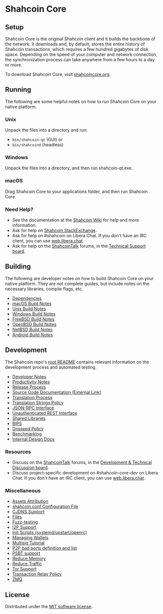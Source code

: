 Shahcoin Core
=============

Setup
---------------------
Shahcoin Core is the original Shahcoin client and it builds the backbone of the network. It downloads and, by default, stores the entire history of Shahcoin transactions, which requires a few hundred gigabytes of disk space. Depending on the speed of your computer and network connection, the synchronization process can take anywhere from a few hours to a day or more.

To download Shahcoin Core, visit [shahcoincore.org](https://shahcoincore.org/en/download/).

Running
---------------------
The following are some helpful notes on how to run Shahcoin Core on your native platform.

### Unix

Unpack the files into a directory and run:

- `bin/shahcoin-qt` (GUI) or
- `bin/shahcoind` (headless)

### Windows

Unpack the files into a directory, and then run shahcoin-qt.exe.

### macOS

Drag Shahcoin Core to your applications folder, and then run Shahcoin Core.

### Need Help?

* See the documentation at the [Shahcoin Wiki](https://en.shahcoin.it/wiki/Main_Page)
for help and more information.
* Ask for help on [Shahcoin StackExchange](https://shahcoin.stackexchange.com).
* Ask for help on #shahcoin on Libera Chat. If you don't have an IRC client, you can use [web.libera.chat](https://web.libera.chat/#shahcoin).
* Ask for help on the [ShahcoinTalk](https://shahcointalk.org/) forums, in the [Technical Support board](https://shahcointalk.org/index.php?board=4.0).

Building
---------------------
The following are developer notes on how to build Shahcoin Core on your native platform. They are not complete guides, but include notes on the necessary libraries, compile flags, etc.

- [Dependencies](dependencies.md)
- [macOS Build Notes](build-osx.md)
- [Unix Build Notes](build-unix.md)
- [Windows Build Notes](build-windows.md)
- [FreeBSD Build Notes](build-freebsd.md)
- [OpenBSD Build Notes](build-openbsd.md)
- [NetBSD Build Notes](build-netbsd.md)
- [Android Build Notes](build-android.md)

Development
---------------------
The Shahcoin repo's [root README](/README.md) contains relevant information on the development process and automated testing.

- [Developer Notes](developer-notes.md)
- [Productivity Notes](productivity.md)
- [Release Process](release-process.md)
- [Source Code Documentation (External Link)](https://doxygen.shahcoincore.org/)
- [Translation Process](translation_process.md)
- [Translation Strings Policy](translation_strings_policy.md)
- [JSON-RPC Interface](JSON-RPC-interface.md)
- [Unauthenticated REST Interface](REST-interface.md)
- [Shared Libraries](shared-libraries.md)
- [BIPS](bips.md)
- [Dnsseed Policy](dnsseed-policy.md)
- [Benchmarking](benchmarking.md)
- [Internal Design Docs](design/)

### Resources
* Discuss on the [ShahcoinTalk](https://shahcointalk.org/) forums, in the [Development & Technical Discussion board](https://shahcointalk.org/index.php?board=6.0).
* Discuss project-specific development on #shahcoin-core-dev on Libera Chat. If you don't have an IRC client, you can use [web.libera.chat](https://web.libera.chat/#shahcoin-core-dev).

### Miscellaneous
- [Assets Attribution](assets-attribution.md)
- [shahcoin.conf Configuration File](shahcoin-conf.md)
- [CJDNS Support](cjdns.md)
- [Files](files.md)
- [Fuzz-testing](fuzzing.md)
- [I2P Support](i2p.md)
- [Init Scripts (systemd/upstart/openrc)](init.md)
- [Managing Wallets](managing-wallets.md)
- [Multisig Tutorial](multisig-tutorial.md)
- [P2P bad ports definition and list](p2p-bad-ports.md)
- [PSBT support](psbt.md)
- [Reduce Memory](reduce-memory.md)
- [Reduce Traffic](reduce-traffic.md)
- [Tor Support](tor.md)
- [Transaction Relay Policy](policy/README.md)
- [ZMQ](zmq.md)

License
---------------------
Distributed under the [MIT software license](/COPYING).
